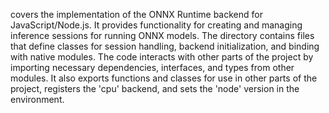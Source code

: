 covers the implementation of the ONNX Runtime backend for JavaScript/Node.js. It provides functionality for creating and managing inference sessions for running ONNX models. The directory contains files that define classes for session handling, backend initialization, and binding with native modules. The code interacts with other parts of the project by importing necessary dependencies, interfaces, and types from other modules. It also exports functions and classes for use in other parts of the project, registers the 'cpu' backend, and sets the 'node' version in the environment.